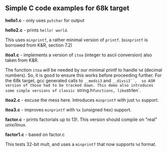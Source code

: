 ## Simple C code examples for 68k target

**hello1.c** - only uses `putchar` for output

**hello2.c** - prints `hello! world`.

This uses `minprintf`, a rather minimal version of `printf`.
(`minprintf` is borrowed from K&R, section 7.2)


**itoa1.c** - implements a version of `itoa` (integer to ascii conversion) also taken from K&R.

The function `itoa` will be needed by our minimal printf to handle `%d` (decimal numbers).
So, it is good to ensure this works before proceeding further.
For the 68k target, gcc generated calls to `__modsi3` and `__divsi3``, 
so ASM version of those had to be tracked down.
This demo also introduces some simple versions of classic `string.h` functions, like `strlen`.

**itoa2.c** - excuse the mess here. Introduces `minprintf` with just `%s` support.

**itoa3.c** - improves `minprintf` with `%x` (unsigned hex) support.


**factor.c** - prints factorials up to 13!. This version should compile on "real" unix/linux.

**factor1.c** - based on factor.c

This tests 32-bit mult, and uses a `minprintf` that now supports `%d` format.


